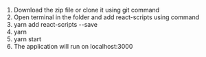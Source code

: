 1) Download the zip file or clone it using git command
2) Open terminal in the folder and add react-scripts using command
3) yarn add react-scripts --save
4) yarn
5) yarn start
6) The application will run on localhost:3000
